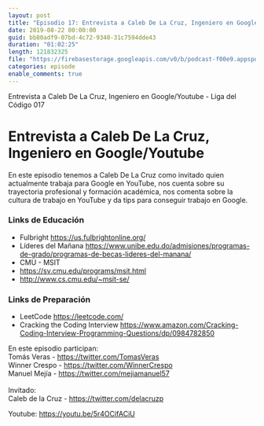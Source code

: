 ```yaml
---
layout: post
title: "Episodio 17: Entrevista a Caleb De La Cruz, Ingeniero en Google/Youtube"
date: 2019-08-22 00:00:00
guid: bb80adf9-07bd-4c72-9340-31c7594dde43
duration: "01:02:25"
length: 121832325
file: "https://firebasestorage.googleapis.com/v0/b/podcast-f00e9.appspot.com/o/2019-08-22-caleb-ingeniero-google.mp3?alt=media&amp;token=85bcc1be-7e50-4c7f-8750-eb0d73f823bf"
categories: episode
enable_comments: true
---
```


Entrevista a Caleb De La Cruz, Ingeniero en Google/Youtube - Liga del Código 017

# Entrevista a Caleb De La Cruz, Ingeniero en Google/Youtube
En este episodio tenemos a Caleb De La Cruz como invitado quien actualmente trabaja para Google en YouTube, nos cuenta sobre su trayectoria profesional y formación académica, nos comenta sobre la cultura de trabajo en YouTube y da tips para conseguir trabajo en Google. 

### Links de Educación
- Fulbright https://us.fulbrightonline.org/
- Líderes del Mañana https://www.unibe.edu.do/admisiones/programas-de-grado/programas-de-becas-lideres-del-manana/
- CMU - MSIT 
 - https://sv.cmu.edu/programs/msit.html 
 - http://www.cs.cmu.edu/~msit-se/

### Links de Preparación
- LeetCode https://leetcode.com/
- Cracking the Coding Interview https://www.amazon.com/Cracking-Coding-Interview-Programming-Questions/dp/0984782850


En este episodio participan:
<br/>Tomás Veras - https://twitter.com/TomasVeras
<br/>Winner Crespo - https://twitter.com/WinnerCrespo
<br/>Manuel Mejía - https://twitter.com/mejiamanuel57
<br/>
<br/>Invitado: 
<br/>Caleb de la Cruz - https://twitter.com/delacruzp

Youtube: https://youtu.be/5r4OCifACiU
